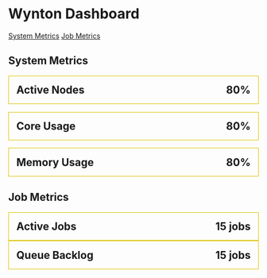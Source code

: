 # Wynton Dashboard

<script src="https://cdn.plot.ly/plotly-latest.min.js"></script>

<p>
  <a class="btn btn-primary" data-toggle="collapse" href="#system-metrics" role="button" aria-expanded="false" aria-controls="system-metrics">System Metrics</a>
  <a class="btn btn-primary" data-toggle="collapse" href="#job-metrics"    role="button" aria-expanded="false" aria-controls="job-metrics">Job Metrics</a>
</p>

<div class="collapse in multi-collapse" id="system-metrics">
  <h2>System Metrics</h2>
  
  <div class="status-panel" style="border: 1px solid #dec000; padding: 2ex; margin-bottom: 2ex;">
   <div style="font-size: 150%; font-weight: bold;">
    <span>Active Nodes</span><span style="float: right;">80%</span>
   </div>
   <div id="ActiveNodes"></div>
  </div>
  
  <div class="status-panel" style="border: 1px solid #dec000; padding: 2ex; margin-bottom: 2ex;">
   <div style="font-size: 150%; font-weight: bold;">
    <span>Core Usage</span><span style="float: right;">80%</span>
   </div>
   <div id="CoreUsage"></div>
  </div>
  
  <div class="status-panel" style="border: 1px solid #dec000; padding: 2ex; margin-bottom: 2ex;">
   <div style="font-size: 150%; font-weight: bold;">
    <span>Memory Usage</span><span style="float: right;">80%</span>
   </div>
   <div id="MemoryUsage"></div>
  </div>
</div>


<div class="collapse in multi-collapse" id="job-metrics">
  <h2>Job Metrics</h2>

  <div class="status-panel" style="border: 1px solid #dec000; padding: 2ex;">
   <div style="font-size: 150%; font-weight: bold;">
    <span>Active Jobs</span><span style="float: right;">15 jobs</span>
   </div>
   <div id="ActiveJobs"></div>
  </div>
  
  <div class="status-panel" style="border: 1px solid #dec000; padding: 2ex;">
   <div style="font-size: 150%; font-weight: bold;">
    <span>Queue Backlog</span><span style="float: right;">15 jobs</span>
   </div>
   <div id="QueueBacklog"></div>
  </div>
</div>


<script>
Plotly.d3.csv("https://raw.githubusercontent.com/plotly/datasets/master/finance-charts-apple.csv", function(err, rows) {
  function unpack(rows, key) {
    return rows.map(function(row) { return row[key]; });
  }

  var active_nodes = {
    type: "scatter",
    mode: "lines",
    name: 'Active Nodes',
    x: unpack(rows, 'Date'),
    y: unpack(rows, 'AAPL.High'),
    line: {color: '#23527c'}
  }

  var core_usage = {
    type: "scatter",
    mode: "lines",
    name: 'Core Usage',
    x: unpack(rows, 'Date'),
    y: unpack(rows, 'AAPL.High'),
    line: {color: '#23527c'}
  }

  var memory_usage = {
    type: "scatter",
    mode: "lines",
    name: 'Memory Usage',
    x: unpack(rows, 'Date'),
    y: unpack(rows, 'AAPL.High'),
    line: {color: '#23527c'}
  }

  var active_jobs = {
    type: "scatter",
    mode: "lines",
    name: 'Active Jobs',
    x: unpack(rows, 'Date'),
    y: unpack(rows, 'AAPL.High'),
    line: {color: '#23527c'}
  }

  var queued_jobs = {
    type: "scatter",
    mode: "lines",
    name: 'Queued Jobs',
    x: unpack(rows, 'Date'),
    y: unpack(rows, 'AAPL.High'),
    line: {color: '#23527c'}
  }

  var data = [active_nodes];
  
  var layout = {
    height: 150,
    margin: { l: 50, r: 30, b: 30, t: 30, pad: 4 },
    xaxis: {
      autorange: true,
      range: ['2015-02-17', '2017-02-16'],
      rangeselector: {buttons: [
          {
            count: 1,
            label: '1h',
            step: 'month',
            stepmode: 'backward'
          },
          {
            count: 3,
            label: '1d',
            step: 'month',
            stepmode: 'backward'
          },
          {
            count: 10,
            label: '1w',
            step: 'week',
            stepmode: 'backward'
          },
          {
            count: 20,
            label: '1m',
            step: 'month',
            stepmode: 'backward'
          },
          {
            count: 30,
            label: '1y',
            step: 'month',
            stepmode: 'backward'
          },
          {
	    step: 'all'
	  }
        ]},
/*      rangeslider: {range: ['2015-02-17', '2017-02-16']}, */
      type: 'date'
    },
    yaxis: {
      autorange: false,
      range: [0, 150],
      type: 'linear'
    }
  };
  
  Plotly.newPlot('ActiveNodes', data, layout);
  Plotly.newPlot('CoreUsage', data, layout);
  Plotly.newPlot('MemoryUsage', data, layout);
  Plotly.newPlot('ActiveJobs', data, layout);
  Plotly.newPlot('QueueBacklog', data, layout);
})
</script>
